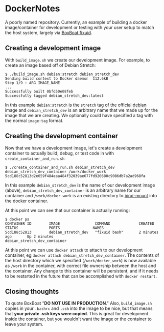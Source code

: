 # DockerNotes
A poorly named repository. Currently, an example of building a docker image/container for development or testing with your user setup to match the host system, largely via [BoxBoat fixuid](https://github.com/boxboat/fixuid).

## Creating a development image
With `build_image.sh` we create our development image. For example, to create an image based off of Debian Stretch:
```
$ ./build_image.sh debian:stretch debian_stretch_dev
Sending build context to Docker daemon  112.6kB
Step 1/9 : ARG IMAGE_NAME
...
Successfully built 0bfd50e08feb
Successfully tagged debian_stretch_dev:latest
```

In this example `debian:stretch` is the `stretch` tag of the official [debian](https://hub.docker.com/_/debian/) image and `debian_stretch_dev` is an arbitrary name that we made up for the image that we are creating. We optionally could have specified a tag with the normal `image:tag` format.

## Creating the development container
Now that we have a development image, let's create a development container to actually build, debug, or test code in with `create_container_and_run.sh`:
```
$ ./create_container_and_run.sh debian_stretch_dev debian_stretch_dev_container /work/docker_work
5cd188c52813d2e059f484eaa484f32039ae677fd920680c9086db7a2ad968fa
```

In this example `debian_stretch_dev` is the name of our development image (above), `debian_stretch_dev_container` is an arbitrary name for our container and `/work/docker_work` is an existing directory to [bind-mount](https://docs.docker.com/storage/bind-mounts/) into the docker container.

At this point we can see that our container is actually running:
```
$ docker ps
CONTAINER ID        IMAGE                COMMAND             CREATED             STATUS              PORTS               NAMES
5cd188c52813        debian_stretch_dev   "fixuid bash"       2 minutes ago       Up 2 minutes                            debian_stretch_dev_container
```

At this point we can use `docker attach` to attach to our development container, eg `docker attach debian_stretch_dev_container`. The contents of the host directory which we specified (`/work/docker_work`) is now available as `/work` in the container, with correct file ownership between the host and the container. Any change to this container will be persistent, and if it needs to be restarted in the future that can be accomplished with `docker restart`.

## Closing thoughts
To quote BoxBoat "**DO NOT USE IN PRODUCTION**." Also, `build_image.sh` copies in your `.bashrc` and `.ssh` into the image to be nice, but that means that **your private .ssh keys were copied**. This is great for development inside the container, but you wouldn't want the image or the container to leave your system.
